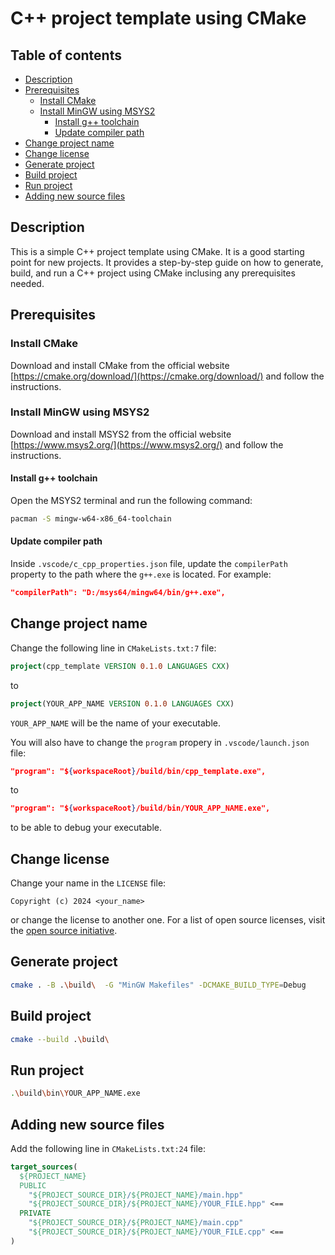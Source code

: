 # C++ project template using CMake

## Table of contents
- [Description](#description)
- [Prerequisites](#prerequisites)
  - [Install CMake](#install-cmake)
  - [Install MinGW using MSYS2](#install-mingw-using-msys2)
    - [Install g++ toolchain](#install-g-toolchain)
    - [Update compiler path](#update-compiler-path)
- [Change project name](#change-project-name)
- [Change license](#change-license)
- [Generate project](#generate-project)
- [Build project](#build-project)
- [Run project](#run-project)
- [Adding new source files](#adding-new-source-files)

## Description

This is a simple C++ project template using CMake. It is a good starting point for new projects.
It provides a step-by-step guide on how to generate, build, and run a C++ project using CMake inclusing any prerequisites needed.

## Prerequisites 

### Install CMake

Download and install CMake from the official website [https://cmake.org/download/](https://cmake.org/download/) and follow the instructions.

### Install MinGW using MSYS2

Download and install MSYS2 from the official website [https://www.msys2.org/](https://www.msys2.org/) and follow the instructions.

#### Install g++ toolchain

Open the MSYS2 terminal and run the following command:

```bash
pacman -S mingw-w64-x86_64-toolchain
```

#### Update compiler path

Inside `.vscode/c_cpp_properties.json` file, update the `compilerPath` property to the path where the `g++.exe` is located. For example:

```json
"compilerPath": "D:/msys64/mingw64/bin/g++.exe",
```

## Change project name

Change the following line in `CMakeLists.txt:7` file:

```cmake
project(cpp_template VERSION 0.1.0 LANGUAGES CXX)
```
to

```cmake
project(YOUR_APP_NAME VERSION 0.1.0 LANGUAGES CXX)
```

`YOUR_APP_NAME` will be the name of your executable.

You will also have to change the `program` propery in `.vscode/launch.json` file:

```json
"program": "${workspaceRoot}/build/bin/cpp_template.exe",
```

to

```json
"program": "${workspaceRoot}/build/bin/YOUR_APP_NAME.exe",
```

to be able to debug your executable.

## Change license

Change your name in the `LICENSE` file:

```text
Copyright (c) 2024 <your_name>
```

or change the license to another one. For a list of open source licenses, visit the [open source initiative](https://opensource.org/licenses).
## Generate project

```bash
cmake . -B .\build\  -G "MinGW Makefiles" -DCMAKE_BUILD_TYPE=Debug
```

## Build project

```bash
cmake --build .\build\
```

## Run project

```bash
.\build\bin\YOUR_APP_NAME.exe
```

## Adding new source files

Add the following line in `CMakeLists.txt:24` file:

```cmake
target_sources(
  ${PROJECT_NAME}
  PUBLIC
    "${PROJECT_SOURCE_DIR}/${PROJECT_NAME}/main.hpp"
    "${PROJECT_SOURCE_DIR}/${PROJECT_NAME}/YOUR_FILE.hpp" <==
  PRIVATE
    "${PROJECT_SOURCE_DIR}/${PROJECT_NAME}/main.cpp"
    "${PROJECT_SOURCE_DIR}/${PROJECT_NAME}/YOUR_FILE.cpp" <==
)
```
